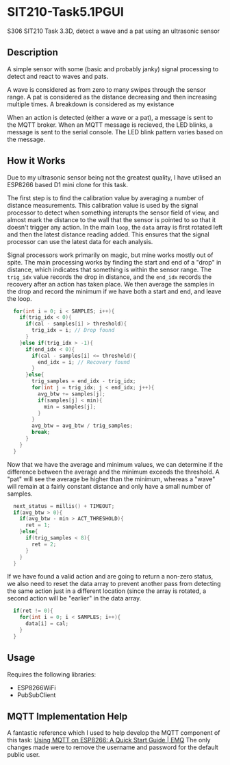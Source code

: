 # SIT210-Task5.1PGUI
 S306 SIT210 Task 3.3D, detect a wave and a pat using an ultrasonic sensor

## Description
A simple sensor with some (basic and probably janky) signal processing to detect and react to waves and pats.

A wave is considered as from zero to many swipes through the sensor range.
A pat is considered as the distance decreasing and then increasing multiple times.
A breakdown is considered as my existance

When an action is detected (either a wave or a pat), a message is sent to the MQTT broker.
When an MQTT message is recieved, the LED blinks, a message is sent to the serial console.
The LED blink pattern varies based on the message.

## How it Works
Due to my ultrasonic sensor being not the greatest quality, I have utilised an ESP8266 based D1 mini clone for this task. 

The first step is to find the calibration value by averaging a number of distance measurements. This calibration value is used by the signal processor to detect when something interupts the sensor field of view, and almost mark the distance to the wall that the sensor is pointed to so that it doesn't trigger any action.
In the main `loop`, the `data` array is first rotated left and then the latest distance reading added. This ensures that the signal processor can use the latest data for each analysis.

Signal processors work primarily on magic, but mine works mostly out of spite.
The main processing works by finding the start and end of a "drop" in distance, which indicates that something is within the sensor range.
The `trig_idx` value records the drop in distance, and the `end_idx` records the recovery after an action has taken place.
We then average the samples in the drop and record the minimum if we have both a start and end, and leave the loop.
```cpp
  for(int i = 0; i < SAMPLES; i++){
    if(trig_idx < 0){
      if(cal - samples[i] > threshold){
        trig_idx = i; // Drop found
      }
    }else if(trig_idx > -1){
      if(end_idx < 0){
        if(cal - samples[i] <= threshold){
          end_idx = i; // Recovery found
        }
      }else{
        trig_samples = end_idx - trig_idx;
        for(int j = trig_idx; j < end_idx; j++){
          avg_btw += samples[j];
          if(samples[j] < min){
            min = samples[j];
          }
        }
        avg_btw = avg_btw / trig_samples;
        break;
      }
    }
  }
```

Now that we have the average and minimum values, we can determine if the difference between the average and the minimum exceeds the threshold.
A "pat" will see the average be higher than the minimum, whereas a "wave" will remain at a fairly constant distance and only have a small number of samples. 
```cpp
  next_status = millis() + TIMEOUT;
  if(avg_btw > 0){
    if(avg_btw - min > ACT_THRESHOLD){
      ret = 1;
    }else{
      if(trig_samples < 8){
        ret = 2;
      }
    }
  }
```

If we have found a valid action and are going to return a non-zero status, we also need to reset the data array to prevent another pass from detecting the same action just in a different location (since the array is rotated, a second action will be "earlier" in the data array.
```cpp
  if(ret != 0){
    for(int i = 0; i < SAMPLES; i++){
      data[i] = cal;
    }
  }
```

## Usage
Requires the following libraries:
* ESP8266WiFi
* PubSubClient

## MQTT Implementation Help
A fantastic reference which I used to help develop the MQTT component of this task: [Using MQTT on ESP8266: A Quick Start Guide | EMQ](https://www.emqx.com/en/blog/esp8266-connects-to-the-public-mqtt-broker)
The only changes made were to remove the username and password for the default public user.